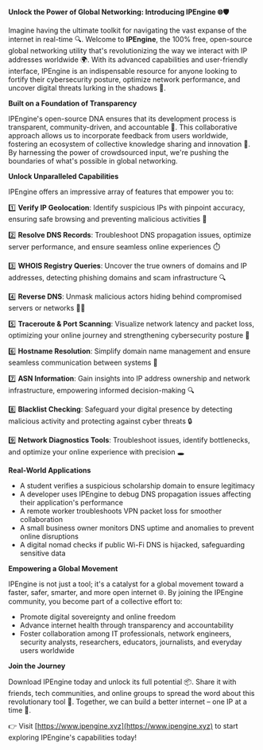 **Unlock the Power of Global Networking: Introducing IPEngine 🌐🛡️**

Imagine having the ultimate toolkit for navigating the vast expanse of the internet in real-time 🔍. Welcome to **IPEngine**, the 100% free, open-source global networking utility that's revolutionizing the way we interact with IP addresses worldwide 🌍. With its advanced capabilities and user-friendly interface, IPEngine is an indispensable resource for anyone looking to fortify their cybersecurity posture, optimize network performance, and uncover digital threats lurking in the shadows 🔐.

**Built on a Foundation of Transparency**

IPEngine's open-source DNA ensures that its development process is transparent, community-driven, and accountable 📡. This collaborative approach allows us to incorporate feedback from users worldwide, fostering an ecosystem of collective knowledge sharing and innovation 🚀. By harnessing the power of crowdsourced input, we're pushing the boundaries of what's possible in global networking.

**Unlock Unparalleled Capabilities**

IPEngine offers an impressive array of features that empower you to:

1️⃣ **Verify IP Geolocation**: Identify suspicious IPs with pinpoint accuracy, ensuring safe browsing and preventing malicious activities 🚫

2️⃣ **Resolve DNS Records**: Troubleshoot DNS propagation issues, optimize server performance, and ensure seamless online experiences ⏱️

3️⃣ **WHOIS Registry Queries**: Uncover the true owners of domains and IP addresses, detecting phishing domains and scam infrastructure 🔍

4️⃣ **Reverse DNS**: Unmask malicious actors hiding behind compromised servers or networks 🕵️‍♀️

5️⃣ **Traceroute & Port Scanning**: Visualize network latency and packet loss, optimizing your online journey and strengthening cybersecurity posture 🚀

6️⃣ **Hostname Resolution**: Simplify domain name management and ensure seamless communication between systems 📡

7️⃣ **ASN Information**: Gain insights into IP address ownership and network infrastructure, empowering informed decision-making 🔍

8️⃣ **Blacklist Checking**: Safeguard your digital presence by detecting malicious activity and protecting against cyber threats 🔒

9️⃣ **Network Diagnostics Tools**: Troubleshoot issues, identify bottlenecks, and optimize your online experience with precision 🕳️

**Real-World Applications**

* A student verifies a suspicious scholarship domain to ensure legitimacy
* A developer uses IPEngine to debug DNS propagation issues affecting their application's performance
* A remote worker troubleshoots VPN packet loss for smoother collaboration
* A small business owner monitors DNS uptime and anomalies to prevent online disruptions
* A digital nomad checks if public Wi-Fi DNS is hijacked, safeguarding sensitive data

**Empowering a Global Movement**

IPEngine is not just a tool; it's a catalyst for a global movement toward a faster, safer, smarter, and more open internet 🌐. By joining the IPEngine community, you become part of a collective effort to:

* Promote digital sovereignty and online freedom
* Advance internet health through transparency and accountability
* Foster collaboration among IT professionals, network engineers, security analysts, researchers, educators, journalists, and everyday users worldwide

**Join the Journey**

Download IPEngine today and unlock its full potential 📦. Share it with friends, tech communities, and online groups to spread the word about this revolutionary tool 🔗. Together, we can build a better internet – one IP at a time 🌟.

👉 Visit [https://www.ipengine.xyz](https://www.ipengine.xyz) to start exploring IPEngine's capabilities today!